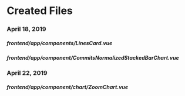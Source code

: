 # Created Files

### April 18, 2019

##### frontend/app/components/LinesCard.vue
#####	frontend/app/component/CommitsNormalizedStackedBarChart.vue

### April 22, 2019

##### frontend/app/component/chart/ZoomChart.vue
